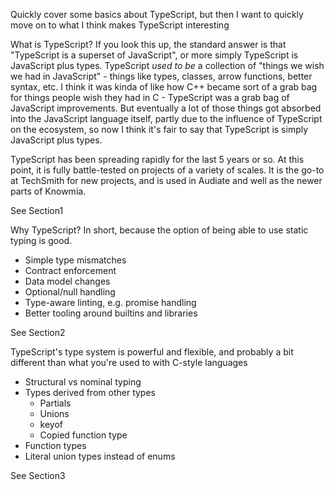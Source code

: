 Quickly cover some basics about TypeScript, but then I want to quickly move on to what I think makes TypeScript interesting

What is TypeScript? If you look this up, the standard answer is that "TypeScript is a superset of JavaScript", or more simply TypeScript is JavaScript plus types. TypeScript _used to be_ a collection of "things we wish we had in JavaScript" - things like types, classes, arrow functions, better syntax, etc. I think it was kinda of like how C++ became sort of a grab bag for things people wish they had in C - TypeScript was a grab bag of JavaScript improvements. But eventually a lot of those things got absorbed into the JavaScript language itself, partly due to the influence of TypeScript on the ecosystem, so now I think it's fair to say that TypeScript is simply JavaScript plus types.

TypeScript has been spreading rapidly for the last 5 years or so. At this point, it is fully battle-tested on projects of a variety of scales. It is the go-to at TechSmith for new projects, and is used in Audiate and well as the newer parts of Knowmia.

See Section1

Why TypeScript? In short, because the option of being able to use static typing is good.
- Simple type mismatches
- Contract enforcement
- Data model changes
- Optional/null handling
- Type-aware linting, e.g. promise handling
- Better tooling around builtins and libraries

See Section2

TypeScript's type system is powerful and flexible, and probably a bit different than what you're used to with C-style languages
- Structural vs nominal typing
- Types derived from other types
  - Partials
  - Unions
  - keyof
  - Copied function type
- Function types
- Literal union types instead of enums

See Section3